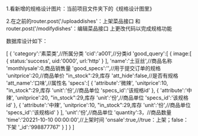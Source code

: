 

1.看新增的规格设计图片：当前项目文件夹下的《规格设计图里》



2.在之前的router.post('/uploaddishes'：上架菜品接口
和router.post('/modifydishes'：编辑菜品接口
上更改代码以完成规格功能

数据库设计如下：

<!-- 补充规格功能，数据库设计上如下
 增添good_specs字段：用于提交订单的规格
 增添att_hide字段：是否有规格
 增添att_name字段：属性名
 增添specs字段：规格
 增添in_stock字段：库存
 增添specs_id字段：规格id
 
 -->
[
	{
		'category':'素菜类',//所属分类
		'cid':'a001',//分类id
		'good_query':[
			{
				image:[
					{
						status:'success',
						uid:'0000',
						url:'http'
					}
				],
				'name':'土豆丝',//商品名称
				'monthlysale':0,商品销售量
				'good_specs':'',//用于提交订单的规格
				'unitprice':20,//商品单价
				"in_stock":29,库存
				'att_hide':false,//是否有规格
				'att_name':'口味',//属性名
				'specs':[
					{
						'attribute':'微辣',
						'unitprice':10,
						"in_stock":29,库存
						'unit':'份',//商品单位
						'specs_id':'该规格id'
					},
					{
						'attribute':'中辣',
						'unitprice':20,
						"in_stock":29,库存
						'unit':'份',//商品单位
						'specs_id':'该规格id'
					},
					{
						'attribute':'中辣',
						'unitprice':10,
						"in_stock":29,库存
						'unit':'份',//商品单位
						'specs_id':'该规格id'
					}
				],
				'unit':'份',//商品单位
				'quantity':3，//商品数量
				'time':'20221-10-10 00:00:00',//上架时间
				'onsale':true,//true：上架；false：下架
				'_id':'998877767'
			}
		]
	}
]

